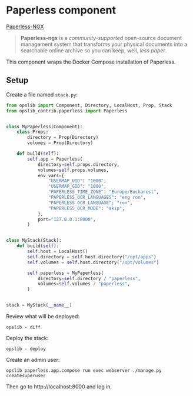 # Paperless component

[Paperless-NGX](https://docs.paperless-ngx.com)

> **Paperless-ngx** is a _community-supported_ open-source document management
> system that transforms your physical documents into a searchable online
> archive so you can keep, well, _less paper_.

This component wraps the Docker Compose installation of Paperless.

## Setup

Create a file named `stack.py`:

```py
from opslib import Component, Directory, LocalHost, Prop, Stack
from opslib_contrib.paperless import Paperless


class MyPaperless(Component):
    class Props:
        directory = Prop(Directory)
        volumes = Prop(Directory)

    def build(self):
        self.app = Paperless(
            directory=self.props.directory,
            volumes=self.props.volumes,
            env_vars={
                "USERMAP_UID": "1000",
                "USERMAP_GID": "1000",
                "PAPERLESS_TIME_ZONE": "Europe/Bucharest",
                "PAPERLESS_OCR_LANGUAGES": "eng ron",
                "PAPERLESS_OCR_LANGUAGE": "ron",
                "PAPERLESS_OCR_MODE": "skip",
            },
            port="127.0.0.1:8000",
        )


class MyStack(Stack):
    def build(self):
        self.host = LocalHost()
        self.directory = self.host.directory("/opt/apps")
        self.volumes = self.host.directory("/opt/volumes")

        self.paperless = MyPaperless(
            directory=self.directory / "paperless",
            volumes=self.volumes / "paperless",
        )


stack = MyStack(__name__)
```

Review what will be deployed:

```shell
opslib - diff
```

Deploy the stack:

```shell
opslib - deploy
```

Create an admin user:

```shell
opslib paperless.app.compose run exec webserver ./manage.py createsuperuser
```

Then go to http://localhost:8000 and log in.
